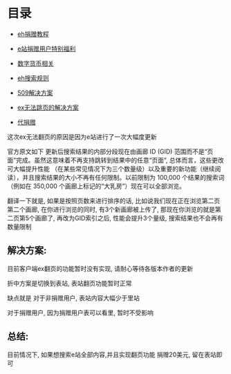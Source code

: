 # 目录

*  [eh捐赠教程](https://github.com/kk9448/ehDonate/blob/main/README.md)

*  [e站捐赠用户特别福利](https://github.com/kk9448/ehDonate/blob/main/eh捐赠用户特别福利.md)

*  [数字货币相关](https://crypto0xpanda.notion.site)

*  [eh搜索规则](https://github.com/kk9448/ehDonate/blob/main/eh搜索规则.md)

*  [509解决方案](https://github.com/kk9448/ehDonate/blob/main/ban以及509解决方案.md)

*  [ex无法跳页的解决方案](https://github.com/kk9448/ehDonate/blob/main/ex无法跳页的解决方案.md)

*  [代捐赠](https://github.com/kk9448/ehDonate/blob/main/代捐赠.md)

这次ex无法翻页的原因是因为e站进行了一次大幅度更新

官方原文如下
更新后搜索结果的内部分段现在由画廊 ID (GID) 范围而不是“页面”完成。虽然这意味着不再支持跳转到结果中的任意“页面”, 总体而言，这些更改可大幅提升性能 （在某些常见情况下为三个数量级）以及重要的新功能（继续阅读），并且搜索结果的大小不再有任何限制。以前限制为 100,000 个结果的搜索词（例如在 350,000 个画廊上标记的“大乳房”）现在可以全部浏览。 

翻译一下就是, 如果是按照页数来进行排序的话, 
比如说我们现在正在浏览第二页第二个画廊, 在你进行浏览的同时, 有3个新画廊被上传了, 
那现在你浏览的就是第二页第5个画廊了, 再改为GID索引之后, 性能会提升3个量级, 搜索结果也不会再有数量限制

## 解决方案: ##

目前客户端ex翻页的功能暂时没有实现, 请耐心等待各版本作者的更新

折中方案是切换到表站, 表站翻页功能暂时正常

缺点就是
对于非捐赠用户, 表站内容大幅少于里站

对于捐赠用户, 因为捐赠用户表可以看里, 暂时不受影响

## 总结: ##
目前情况下, 如果想搜索e站全部内容,并且实现翻页功能
捐赠20美元, 留在表站即可


 
